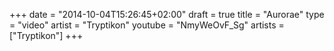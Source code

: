 +++
date = "2014-10-04T15:26:45+02:00"
draft = true
title = "Aurorae"
type = "video"
artist = "Tryptikon"
youtube = "NmyWeOvF_Sg"
artists = ["Tryptikon"]
+++

